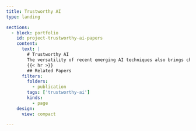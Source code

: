 ```yaml
---
title: Trustworthy AI
type: landing

sections:
  - block: portfolio
    id: project-trustworthy-ai-papers
    content:
      text: |
        # Trustworthy AI
        The versatility of recent emerging AI techniques also brings challenges in ensuring the AI systems to be safe, fair, explainable, and to cause no harm. Our research aims at discovering potential malicious adaptations to AI models, and propose protections and mitigations against unwanted model usages.
        {{< hr >}}
        ## Related Papers
      filters:
        folders:
          - publication
        tags: ['trustworthy-ai'] 
        kinds:
          - page
    design:
      view: compact

---
```

